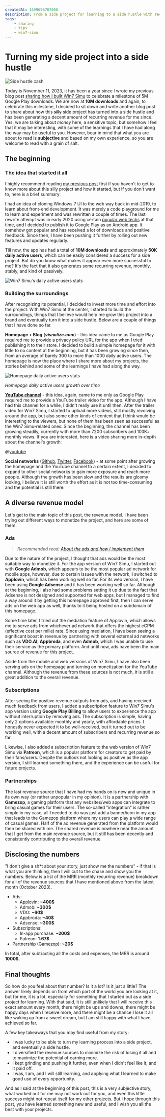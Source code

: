 ```yaml
---
createdAt: 1699696707000
description: From a side project for learning to a side hustle with recurring revenue, read about how I did it, the process, the tools, the tips and tricks.
tags:
    - sharing
    - tips
    - win7-simu
---
```


# Turning my side project into a side hustle

![Side hustle cash](https://media.istockphoto.com/id/1349329446/photo/dollars-cash-money-and-paper-note-with-text-written-extra-income-concept-of-financial.jpg?s=1024x1024&w=is&k=20&c=RXsEpU41u0Yke-ol53PoirkXHTOliHGfvijnYipidtQ=)

Today is November 11, 2023, it has been a year since I wrote my previous blog post [sharing how I built Win7 Simu](./building-win7-simu.md) to celebrate a milestone of 5M Google Play downloads. We are now at __10M downloads__ and again, to celebrate this milestone, I decided to sit down and write another blog post to share about how this <s>silly</s> side project has turned into a side hustle and has been generating a decent amount of recurring revenue for me since. Yes, we are talking about _money_ here, a sensitive topic, but somehow I feel that it may be interesting, with some of the learnings that I have had along the way may be useful to you. However, bear in mind that what you are about to read is __subjective__ and based on my own experience, so you are welcome to read with a grain of salt.

## The beginning

### The idea that started it all

I highly recommend reading [my previous post](./building-win7-simu.md) first if you haven't to get to know more about this silly project and how it started, but if you don't want to, here is a brief summary:

I had an idea of cloning Windows 7 UI to the web way back in mid-2019, to learn about front-end development. It was merely a code playground for me to learn and experiment and was rewritten a couple of times. The last rewrite attempt was in early 2020 using certain [popular web techs](./building-win7-simu.md#the-tech-stack) at that time, and I decided to publish it to Google Play as an Android app. It somehow got popular and has received a lot of downloads and positive feedback. Since then, I have been pushing it further by rolling out new features and updates regularly.

Till now, the app has had a total of __10M downloads__ and approximately __50K daily active users__, which can be easily considered a success for a side project. But do you know what makes it appear even more successful to me? It's the fact that it also generates some recurring revenue, monthly, stably, and kind of passively.

![Win7 Simu's daily active users stats](./img/from-side-project-to-side-hustle/win7-simu-dau.png)

<a-google-ad />

### Building the surroundings

After recognizing its potential, I decided to invest more time and effort into the project. With Win7 Simu at the center, I started to build the surroundings, things that I believe would help me grow this project into a brand and eventually turn it into a side hustle. Below are a couple of things that I have done so far.

__Homepage + Blog__ (___visnalize.com___) - this idea came to me as Google Play required me to provide a privacy policy URL for the app when I tried publishing it to their store. I decided to build a simple homepage for it with little to no content at the beginning, but it has been growing since then, from an average of barely 300 to more than 1000 daily active users. The homepage is now the place where I share more about my projects, the stories behind and some of the learnings I have had along the way.

![Homepage daily active users stats](./img/from-side-project-to-side-hustle/homepage-dau.png)

_Homepage daily active users growth over time_

[__YouTube channel__](https://www.youtube.com/@visnalize) - this idea, again, came to me only as Google Play required me to provide a YouTube trailer video for the app. Although I have had this channel for a while, I didn't really use it until then. After the trailer video for Win7 Simu, I started to upload more videos, still mostly revolving around the app, but also some other kinds of content that I think would be interesting to the viewers, but none of them has been seen as successful as the Win7 Simu-related ones. Since the beginning, the channel has been growing steadily, currently with more than 7200 subscribers and 100K+ monthly views. If you are interested, here is a video sharing more in-depth about the channel's growth:

@[youtube](https://youtu.be/s6LfrKvq8n4)

__Social networks__ ([Github](https://github.com/visnalize), [Twitter](https://twitter.com/visnalize), [Facebook](https://www.facebook.com/visnalize)) - at some point after growing the homepage and the YouTube channel to a certain extent, I decided to expand to other social networks to gain more exposure and reach more people. Although the growth has been slow and the results are gloomy looking, I believe it is still worth the effort as it is not too time-consuming and the potential is still there.

## A diverse revenue model

Let's get to the main topic of this post, the revenue model. I have been trying out different ways to monetize the project, and here are some of them.

### Ads

> _Recommended read: [About the ads and how I implement them](./about-the-ads.md)_

Due to the nature of the project, I thought that ads would be the most suitable way to monetize it. For the app version of Win7 Simu, I started out with __Google Admob__, which appears to be the most popular ad network for mobile apps, however, due to certain issues with the network, I switched to __Applovin__, which has been working well so far. For its web version, I have been using __Google Adsense__ and it has been working well so far. Although at the beginning, I also had some problems setting it up due to the fact that Adsense is not designed and supported for web apps, but I managed to find a way around it by getting this homepage approved first, then I can serve ads on the web app as well, thanks to it being hosted on a subdomain of this homepage.

Some time later, I tried out the mediation feature of Applovin, which allows me to serve ads from whichever ad network that offers the highest eCPM (effective cost per mille) rate. Since using mediation, I have been seeing a significant boost in revenue by partnering with several external ad networks such as __VDO.AI__, __Appbroda__, and even __Admob__, which I was unable to use their service as the primary platform. And until now, ads have been the main source of revenue for this project.

Aside from the mobile and web versions of Win7 Simu, I have also been serving ads on the homepage and turning on monetization for the YouTube channel. Although the revenue from these sources is not much, it is still a great addition to the overall revenue.

### Subscriptions

After seeing the positive revenue outputs from ads, and having received much feedback from users, I added a subscription feature to Win7 Simu's app version using __Google Play Billing__ to allow users to experience the app without interruption by removing ads. The subscription is simple, having only 2 options available: monthly and yearly, with affordable prices. I honestly never expected it to be well-received, but it turned out to be working well, with a decent amount of subscribers and recurring revenue so far.

Likewise, I also added a subscription feature to the web version of Win7 Simu via __Patreon__, which is a popular platform for creators to get paid by their fans/users. Despite the outlook not looking as positive as the app version, I still learned something there, and the experience can be useful for future projects.

### Partnerships

The last revenue source that I have had my hands on is new and unique in its own way (or rather unpopular in my opinion). It is a partnership with __Gamezop__, a gaming platform that any websites/web apps can integrate to bring casual games for their users. The so-called "integration" is rather simple in my case, all I needed to do was just add a banner/icon in my app that leads to the Gamezop platform where my users can play a wide range of casual games. Half of the ad revenue generated from the platform would then be shared with me. The shared revenue is nowhere near the amount that I get from the main revenue source, but it still has been decently and consistently contributing to the overall revenue.

<a-google-ad />

## Disclosing the numbers

"I don't give a sh*t about your story, just show me the numbers" - if that is what you are thinking, then I will cut to the chase and show you the numbers. Below is a list of the MRR (monthly recurring revenue) breakdown for all of the revenue sources that I have mentioned above from the latest month (October 2023).

- Ads:
  - Applovin: __~400$__
  - Admob: __~300$__
  - VDO: __~60$__
  - Appbroda: __~40$__
  - Adsense: __~300$__
- Subscriptions:
  - In-app purchase: __~200$__
  - Patreon: __1.67$__
- Partnership (Gamezop): __~20$__

In total, after subtracting all the costs and expenses, the MRR is around __1000$__.

## Final thoughts

So how do you feel about that number? Is it a lot? Is it just a little? The answer likely depends on from which part of the world you are looking at it, but for me, it is a lot, especially for something that I started out as a side project for learning. With that said, it is still unlikely that I will receive this exact amount every month, there might be ups and downs, there might be happy days when I receive more, and there might be a chance I lose it all like waking up from a sweet dream, but I am still happy with what I have achieved so far.

A few key takeaways that you may find useful from my story:

- I was lucky to be able to turn my learning process into a side project, and eventually a side hustle.
- I diversified the revenue sources to minimize the risk of losing it all and to maximize the potential of earning more.
- I kept grinding and pushing it further, even when I didn't feel like it, and it paid off.
- I was, I am, and I will still learning, and applying what I learned to make good use of every opportunity.

And as I said at the beginning of this post, this is a very subjective story, what worked out for me may not work out for you, and even this little success might not repeat itself for my other projects. But I hope through this post, you have learned something new and useful, and I wish you all the best with your projects.
